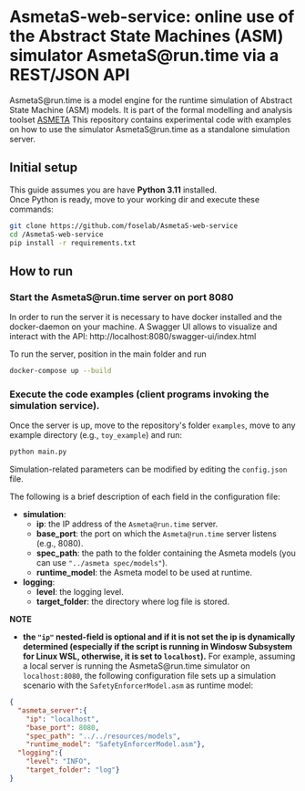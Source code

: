 # AsmetaS-web-service: online use of the Abstract State Machines (ASM) simulator AsmetaS&#8203;@run.time via a REST/JSON API

AsmetaS&#8203;@run.time is a model engine for the runtime simulation of Abstract State Machine (ASM) models.
It is part of the formal modelling and analysis toolset [ASMETA](https://asmeta.github.io/index.html)
This repository contains experimental code with examples on how to use the simulator  AsmetaS&#8203;@run.time  as a standalone simulation server.

## Initial setup

This guide assumes you are have **Python 3.11** installed. \
Once Python is ready, move to your working dir and execute these commands:

```bash
git clone https://github.com/foselab/AsmetaS-web-service
cd /AsmetaS-web-service 
pip install -r requirements.txt
```

## How to run

### Start the AsmetaS&#8203;@run.time server on port 8080
In order to run the server it is necessary to have docker installed and the docker-daemon on your machine.
A Swagger UI allows to visualize and interact with the API: http://localhost:8080/swagger-ui/index.html

To run the server, position in the main folder and run

```bash
docker-compose up --build
```

### Execute the code examples (client programs invoking the simulation service).

Once the server is up, move to the repository's folder `examples`, move to any example directory (e.g., `toy_example`) and run:

```bash
python main.py
```

Simulation-related parameters can be modified by editing the `config.json` file.

The following is a brief description of each field in the configuration file:
* **simulation**:
  * **ip**: the IP address of the `Asmeta@run.time` server.
  * **base_port**: the port on which the `Asmeta@run.time` server listens (e.g., 8080).
  * **spec_path**: the path to the folder containing the Asmeta models (you can use `"../asmeta spec/models"`).
  * **runtime_model**: the Asmeta model to be used at runtime.
* **logging**:
  * **level**: the logging level.
  * **target_folder**: the directory where log file is stored.

**NOTE**
* **the `"ip"` nested-field is optional and if it is not set the ip is dynamically determined (especially if the script is running in Windosw Subsystem for Linux WSL, otherwise, it is set to `localhost`).**
For example, assuming a local server is running the AsmetaS&#8203;@run.time simulator on `localhost:8080`, the following configuration file sets up a simulation scenario with the `SafetyEnforcerModel.asm` as runtime model:

```json
{
  "asmeta_server":{
    "ip": "localhost",
    "base_port": 8080,
    "spec_path": "../../resources/models",
    "runtime_model": "SafetyEnforcerModel.asm"},
  "logging":{
    "level": "INFO",
    "target_folder": "log"}
}
```

